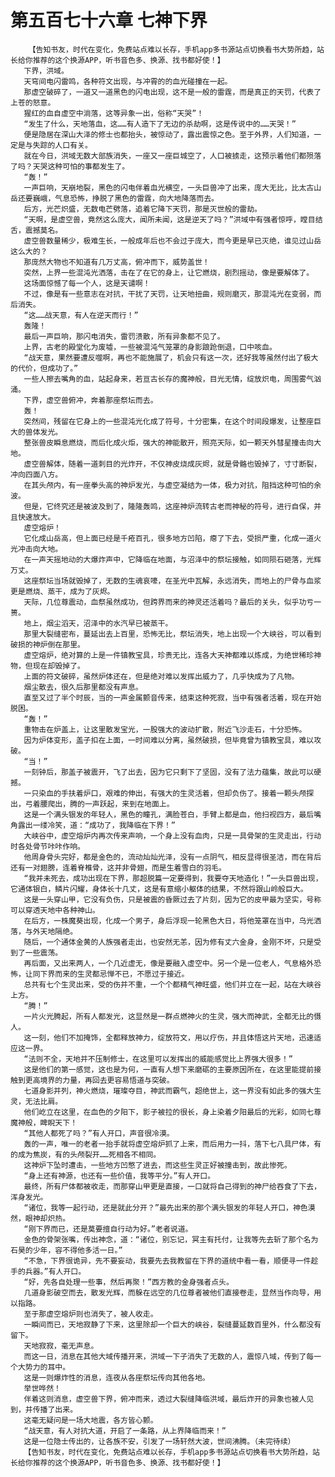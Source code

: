 # 第五百七十六章 七神下界
        【告知书友，时代在变化，免费站点难以长存，手机app多书源站点切换看书大势所趋，站长给你推荐的这个换源APP，听书音色多、换源、找书都好使！】
       下界，洪域。
       天穹间电闪雷鸣，各种符文出现，与冲霄的的血光碰撞在一起。
       那虚空破碎了，一道又一道黑色的闪电出现，这不是一般的雷霆，而是真正的天罚，代表了上苍的怒意。
       猩红的血自虚空中淌落，这等异象一出，俗称“天哭”！
       “发生了什么，天地落血，这……有人造下了无边的杀劫啊，这是传说中的……天哭！”
       便是隐居在深山大泽的修士也都抬头，被惊动了，露出震惊之色。至于外界，人们知道，一定是与失踪的人口有关。
       就在今日，洪域无数大部族消失，一座又一座巨城空了，人口被掳走，这预示着他们都殒落了吗？天哭这种可怕的事都发生了。
       “轰！”
       一声巨响，天崩地裂，黑色的闪电伴着血光横空，一头巨兽冲了出来，庞大无比，比太古山岳还要巍峨，气息恐怖，挣脱了黑色的雷霆，向大地降落而去。
       后方，光芒炽盛，无数电芒劈落，追着它降下天罚，那是灭世般的雷劫。
       “天啊，是虚空兽，竟然这么庞大，闻所未闻，这是逆天了吗？”洪域中有强者惊呼，瞠目结舌，震撼莫名。
       虚空兽数量稀少，极难生长，一般成年后也不会过于庞大，而今更是早已灭绝，谁见过山岳这么大的？
       那庞然大物也不知道有几万丈高，俯冲而下，威势盖世！
       突然，上界一些混沌光洒落，击在了在它的身上，让它燃烧，剧烈摇动，像是要解体了。
       这场面惊憾了每一个人，这是天谴啊！
       不过，像是有一些意志在对抗，干扰了天罚，让天地扭曲，规则磨灭，那混沌光在变弱，而后消失。
       “这……战天意，有人在逆天而行！”
       轰隆！
       最后一声巨响，那闪电消失，雷罚溃散，所有异象都不见了。
       上界，古老的殿堂化为废墟，一些被混沌气笼罩的身影踉跄倒退，口中咳血。
       “战天意，果然要遭反噬啊，再也不能施展了，机会只有这一次，还好我等虽然付出了极大的代价，但成功了。”
       一些人擦去嘴角的血，站起身来，若亘古长存的魔神般，目光无情，绽放炽电，周围雾气汹涌。
       下界，虚空兽俯冲，奔着那座祭坛而去。
       轰！
       突然间，残留在它身上的一些混沌光化成了符号，十分密集，在这个时间段爆发，让整座巨大的兽体发光。
       整张兽皮瞬息燃烧，而后化成火炬，强大的神能散开，照亮天际，如一颗天外彗星撞击向大地。
       虚空兽解体，随着一道刺目的光炸开，不仅神皮烧成灰烬，就是骨骼也毁掉了，寸寸断裂，冲向四面八方。
       在其头颅内，有一座拳头高的神炉发光，与虚空凝结为一体，极力对抗，阻挡这种可怕的余波。
       但是，它终究还是被波及到了，隆隆轰鸣，这座神炉流转古老而神秘的符号，进行自保，并且快速放大。
       虚空熔炉！
       它化成山岳高，但上面已经是千疮百孔，很多地方凹陷，瘪了下去，受损严重，化成一道火光冲击向大地。
       在一声天摇地动的大爆炸声中，它降临在地面，与沼泽中的祭坛接触，如同陨石砸落，光辉万丈。
       这座祭坛当场就毁掉了，无数的生魂哀嚎，在圣光中瓦解，永远消失，而地上的尸骨与血浆更是燃烧、蒸干，成为了灰烬。
       天际，几位尊震动，血祭虽然成功，但跨界而来的神灵还活着吗？最后的关头，似乎功亏一篑。
       地上，烟尘滔天，沼泽中的水汽早已被蒸干。
       那里大裂缝密布，蔓延出去上百里，恐怖无比，祭坛消失，地上出现一个大峡谷，可以看到破损的神炉倒在那里。
       虚空熔炉，绝对算的上是一件镇教宝具，珍贵无比，连各大天神都难以炼成，为绝世稀珍神物，但现在却毁掉了。
       上面的符文破碎，虽然炉体还在，但是绝对难以发挥出威力了，几乎快成为了凡物。
       烟尘散去，很久后那里都没有声息。
       直至又过了半个时辰，当的一声金属颤音传来，结束这种死寂，当中有强者活着，现在开始脱困。
       “轰！”
       重物击在炉盖上，让这里散发宝光，一股强大的波动扩散，附近飞沙走石，十分恐怖。
       因为炉体变形，盖子扣在上面，一时间难以分离，虽然破损，但毕竟曾为镇教宝具，难以攻破。
       “当！”
       一刻钟后，那盖子被震开，飞了出去，因为它只剩下了坚固，没有了法力蕴集，故此可以硬撼。
       一只染血的手扶着炉口，艰难的伸出，有强大的生灵活着，但却负伤了。接着一颗头颅探出，弓着腰爬出，腾的一声跃起，来到在地面上。
       这是一个满头银发的年轻人，黑色的瞳孔，满脸苍白，手臂上都是血，他扫视四方，最后嘴角露出一缕冷笑，道：“成功了，我降临在下界！”
       大峡谷中，虚空熔炉内再次传来声响，一个身上没有血肉，只是一具骨架的生灵走出，行动时各处骨节咔咔作响。
       他周身骨头完好，都是金色的，流动灿灿光泽，没有一点阴气，相反显得很圣洁，而在背后还有一对翅膀，连着脊椎骨，这并非骨翅，而是生着雪白的羽毛。
       “我并未死去，成功出现在下界，那超脱篇一定要得到，我要夺天地造化！”一头巨兽出现，它通体银白，鳞片闪耀，身体长十几丈，这是有意缩小躯体的结果，不然将跟山岭般巨大。
       这是一头穿山甲，它没有负伤，只是被震的昏厥过去了片刻，因为它的皮甲最为坚实，号称可以穿透天地中各种神山。
       在后方，一株魔葵出现，化成一个男子，身后浮现一轮黑色大日，将他笼罩在当中，乌光洒落，与外天地隔绝。
       随后，一个通体金黄的人族强者走出，也安然无恙，因为修有丈六金身，金刚不坏，只是受到了一些震荡。
       再后面，又出来两人，一个几近虚无，像是要融入虚空中。另一个是一位老人，气息格外恐怖，让同下界而来的生灵都忌惮不已，不愿过于接近。
       总共有七个生灵出来，受的伤并不重，一个个都精气神旺盛，他们并立在一起，站在大峡谷上方。
       “腾！”
       一片火光腾起，所有人都发光，这显然是一群点燃神火的生灵，强大而神武，全都无比的慑人。
       这一刻，他们不加掩饰，全都释放神力，绽放符文，用以疗伤，并且体悟这片天地，迅速适应这一界。
       “法则不全，天地并不压制修士，在这里可以发挥出的威能感觉比上界强大很多！”
       这是他们的第一感觉，这也是为何，一直有人想下来磨砺的主要原因所在，在这里能提前接触到更高境界的力量，再回去更容易悟道与突破。
       七道身影并列，神火燃烧，璀璨夺目，神武而霸气，超绝世上，这一界没有如此多的强大生灵，无法比肩。
       他们屹立在这里，在血色的夕阳下，影子被拉的很长，身上染着夕阳最后的光彩，如同七尊魔神般，睥睨天下！
       “其他人都死了吗？”有人开口，声音很冷漠。
       轰的一声，唯一的老者一抬手就将虚空熔炉抓了上来，而后用力一抖，落下七八具尸体，有的成为焦炭，有的头颅裂开……死相各不相同。
       这神炉下坠时遭击，一些地方凹憋了进去，而这些生灵正好被撞击到，故此惨死。
       “身上还有神源，也还有一些价值，我等平分。”有人开口。
       最终，所有尸体都被收走，而那穿山甲更是直接，一口就将自己得到的神尸给吞食了下去，浑身发光。
       “诸位，我等一起行动，还是就此分开？”最先出来的那个满头银发的年轻人开口，神色漠然，眼神却炽热。
       “刚下界而已，还是莫要擅自行动为好。”老者说道。
       金色的骨架张嘴，传出神念，道：“诸位，别忘记，冥主有托付，让我等先去斩了那个名为石昊的少年，容不得他多活一日。”
       “不急，下界很诡异，先不要妄动，我要先去我教留在下界的道统中看一看，顺便寻一件趁手的兵器。”有人开口。
       “好，先各自处理一些事，然后再聚！”西方教的金身强者点头。
       几道身影破空而去，散发光辉，而躲在远空的几位尊者被他们直接卷走，显然当作向导，用以指路。
       至于那虚空熔炉则也消失了，被人收走。
       一瞬间而已，天地寂静了下来，这里除却一个巨大的峡谷，裂缝蔓延数百里外，什么都没有留下。
       天地寂寂，毫无声息。
       而这一日，消息在其他大域传播开来，洪域一下子消失了无数的人，震惊八域，传到了每一个大势力的耳中。
       这是一则爆炸性的消息，连夜从各座祭坛传向其他各地。
       举世哗然！
       伴着这则消息，虚空兽下界，俯冲而来，透过大裂缝降临洪域，最后炸开的异象也被人见到，并传播了出来。
       这毫无疑问是一场大地震，各方皆心颤。
       “战天意，有人对抗大道，开启了一条路，从上界降临而来！”
       这是一位隐士传出的，让各族不安，引发了一场轩然大波，世间沸腾。（未完待续）
       【告知书友，时代在变化，免费站点难以长存，手机app多书源站点切换看书大势所趋，站长给你推荐的这个换源APP，听书音色多、换源、找书都好使！】